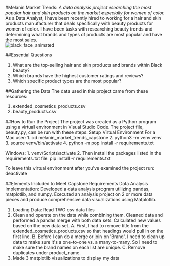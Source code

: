 #Melanin Market Trends:
*A data analysis project esearching the most popular hair and skin products on the market especially for women of color.*
As a Data Analyst, I have been recently hired to working for a hair and skin products manufacturer that deals specifically with beauty products for women of color. I have been tasks with researching beauty trends and determining what brands and types of products are most popular and have the most sales.  
![black_face_animated](https://github.com/user-attachments/assets/1bdf2cd6-245e-4ada-98c2-9f4a3a9c5679)

##Essential Questions

1. What are the top-selling hair and skin products and brands within Black beauty?
2. Which brands have the highest customer ratings and reviews?
3. Which specific product types are the most popular?

##Gathering the Data
The data used in this project came from these resources:

1. extended_cosmetics_products.csv
2. beauty_products.csv


##How to Run the Project
The project was created as a Python program using a virtual environment in Visual Studio Code. The project file, beauty.py, can be run with these steps:
  Setup Virtual Environment 
    For a Mac user:
      1. cd melanin_market_trends_capstone
      2. python3 -m venv venv
      3. source venv/bin/activate
      4. python -m pop install -r requirements.txt

    
  Windows:
    1. venv\Scripts\activate
    2.  Then install the packages listed in the requirements.txt file:
        pip install -r requirements.txt    

To leave this virtual environment after you've examined the project run:
    deactivate    

##Elements Included to Meet Capstone Requirements
Data Analysis Implementation:
Developed a data analysis program utilizing pandas, matplotlib, and numpy. Executed an analysis project on 2 or more data pieces and produce comprehensive data visualizations using Matplotlib.

1. Loading Data:
    Read TWO csv data files
2. Clean and operate on the data while combining them.
    Cleaned data and performed a pandas merge with both data sets. Calculated new values based on the new data set. 
      A. First, I had to remove title from the extended_cosmetics_products.csv so that headings would pull in on the first line. 
      B. Before I can do a merge or join on 'Brand', I need to clean up data to make sure it's a one-to-one vs. a many-to-many. So I need to make sure the brand names on each list are unique.
      C. Remove duplicates under product_name. 
3. Made 3 matplotlib visualizations to display my data 


